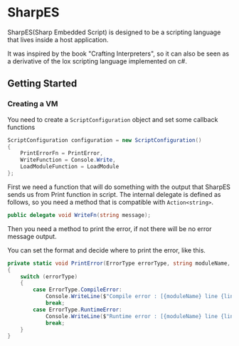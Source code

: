 # SharpES
SharpES(Sharp Embedded Script) is designed to be a scripting language that lives inside a host application.

It was inspired by the book "Crafting Interpreters", so it can also be seen as a derivative of the lox scripting language implemented on c#.

## Getting Started

### Creating a VM
You need to create a `ScriptConfiguration` object and set some callback functions
``` C#
ScriptConfiguration configuration = new ScriptConfiguration()
{
    PrintErrorFn = PrintError,
    WriteFunction = Console.Write,
    LoadModuleFunction = LoadModule
};
```
First we need a function that will do something with the output that SharpES sends us from Print function in script. 
The internal delegate is defined as follows, so you need a method that is compatible with  `Action<string>`.
``` C#
public delegate void WriteFn(string message);
```
Then you need a method to print the error, if not there will be no error message output.

You can set the format and decide where to print the error, like this.
``` C#
private static void PrintError(ErrorType errorType, string moduleName, int line, string message)
{
    switch (errorType)
    {
        case ErrorType.CompileError:
            Console.WriteLine($"Compile error : [{moduleName} line {line}] {message}");
            break;
        case ErrorType.RuntimeError:
            Console.WriteLine($"Runtime error : [{moduleName} line {line}] {message}");
            break;
    }
}
```